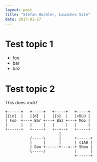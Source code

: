 ```yaml
---
layout: post
title: "Stefan Huchler, Launches Site"
date: 2017-01-27
---
```


# Test topic 1<a id="sec-1" name="sec-1"></a>

-   foo
-   bar
-   baz

# Test topic 2<a id="sec-2" name="sec-2"></a>

This does rock!

    +------+   +-----+   +-----+   +-----+
    |{io}  |   |{d}  |   |{s}  |   |cBLU |
    | Foo  +---+ Bar +---+ Baz +---+ Moo |
    |      |   |     |   |     |   |     |
    +------+   +-----+   +--+--+   +-----+
                            |
               /-----\      |      +------+
               |     |      |      | c1AB |
               | Goo +------+---=--+ Shoo |
               \-----/             |      |
                                   +------+
